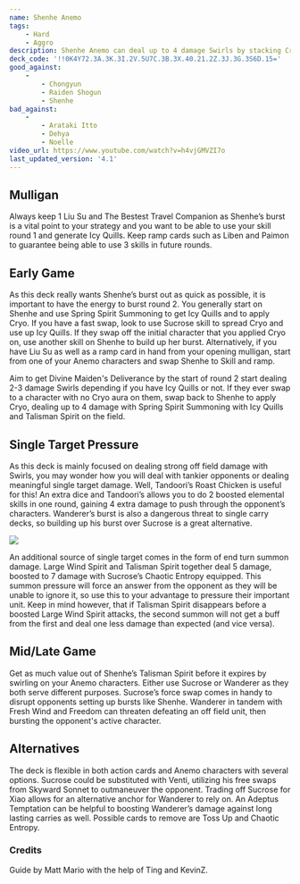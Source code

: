 ```yaml
---
name: Shenhe Anemo
tags:
    - Hard
    - Aggro
description: Shenhe Anemo can deal up to 4 damage Swirls by stacking Cryo damage buffs dealt through Shenhe’s Skill and Burst, as well as Sucrose’s Talent Card, Chaotic Entropy. Use Shenhe’s buffs in combination with Sucrose and Wanderer to repeatedly deal high AoE damage!
deck_code: '!!0K4Y72.3A.3K.3I.2V.5U7C.3B.3X.40.21.2Z.3J.3G.3S6D.15='
good_against:
    - 
        - Chongyun
        - Raiden Shogun
        - Shenhe
bad_against: 
    - 
        - Arataki Itto
        - Dehya
        - Noelle
video_url: https://www.youtube.com/watch?v=h4vjGMVZI7o
last_updated_version: '4.1'
--- 
```

 
## Mulligan 
<CardRow :cards="['Liu Su', 'Liben', 'The Bestest Travel Companion!']"></CardRow>

Always keep 1 Liu Su and The Bestest Travel Companion as Shenhe’s burst is a vital point to your strategy and you want to be able to use your skill round 1 and generate Icy Quills. Keep ramp cards such as Liben and Paimon to guarantee being able to use 3 skills in future rounds.

## Early Game
<CardFan :cards="['Liben', 'Chaotic Entropy']"></CardFan>

As this deck really wants Shenhe’s burst out as quick as possible, it is important to have the energy to burst round 2. You generally start on Shenhe and use Spring Spirit Summoning to get Icy Quills and to apply Cryo. If you have a fast swap, look to use Sucrose skill to spread Cryo and use up Icy Quills. If they swap off the initial character that you applied Cryo on, use another skill on Shenhe to build up her burst. Alternatively, if you have Liu Su as well as a ramp card in hand from your opening mulligan, start from one of your Anemo characters and swap Shenhe to Skill and ramp.

Aim to get Divine Maiden's Deliverance by the start of round 2 start dealing 2-3 damage Swirls depending if you have Icy Quills or not. If they ever swap to a character with no Cryo aura on them, swap back to Shenhe to apply Cryo, dealing up to 4 damage with Spring Spirit Summoning with Icy Quills and Talisman Spirit on the field.  

## Single Target Pressure
<CardFan :cards="['Vanarana', 'Tandoori Roast Chicken', 'Wanderer']"></CardFan>

As this deck is mainly focused on dealing strong off field damage with Swirls, you may wonder how you will deal with tankier opponents or dealing meaningful single target damage. Well, Tandoori’s Roast Chicken is useful for this! An extra dice and Tandoori’s allows you to do 2 boosted elemental skills in one round, gaining 4 extra damage to push through the opponent’s characters. Wanderer’s burst is also a dangerous threat to single carry decks, so building up his burst over Sucrose is a great alternative.

![](https://i.imgur.com/mH5UAqU.gif)

An additional source of single target comes in the form of end turn summon damage. Large Wind Spirit and Talisman Spirit together deal 5 damage, boosted to 7 damage with Sucrose’s Chaotic Entropy equipped. This summon pressure will force an answer from the opponent as they will be unable to ignore it, so use this to your advantage to pressure their important unit. Keep in mind however, that if Talisman Spirit disappears before a boosted Large Wind Spirit attacks, the second summon will not get a buff from the first and deal one less damage than expected (and vice versa). 

## Mid/Late Game
<CardFan :cards="['Gambler\'s Earrings', 'I Haven\'t Lost Yet!', 'Fresh Wind and Freedom']"></CardFan>

Get as much value out of Shenhe’s Talisman Spirit before it expires by swirling on your Anemo characters. Either use Sucrose or Wanderer as they both serve different purposes. Sucrose’s force swap comes in handy to disrupt opponents setting up bursts like Shenhe. Wanderer in tandem with Fresh Wind and Freedom can threaten defeating an off field unit, then bursting the opponent's active character.

## Alternatives
<CardFan :cards="['Xiao', 'Send Off', 'Timmie']"></CardFan>

The deck is flexible in both action cards and Anemo characters with several options. Sucrose could be substituted with Venti, utilizing his free swaps from Skyward Sonnet to outmaneuver the opponent. Trading off Sucrose for Xiao allows for an alternative anchor for Wanderer to rely on. An Adeptus Temptation can be helpful to boosting Wanderer’s damage against long lasting carries as well. Possible cards to remove are Toss Up and Chaotic Entropy.

### Credits
Guide by Matt Mario with the help of Ting and KevinZ.

